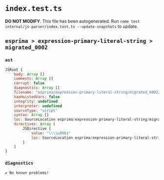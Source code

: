 # `index.test.ts`

**DO NOT MODIFY**. This file has been autogenerated. Run `rome test internal/js-parser/index.test.ts --update-snapshots` to update.

## `esprima > expression-primary-literal-string > migrated_0002`

### `ast`

```javascript
JSRoot {
	body: Array []
	comments: Array []
	corrupt: false
	diagnostics: Array []
	filename: "esprima/expression-primary-literal-string/migrated_0002/input.js"
	hasHoistedVars: false
	integrity: undefined
	interpreter: undefined
	sourceType: "script"
	syntax: Array []
	loc: SourceLocation esprima/expression-primary-literal-string/migrated_0002/input.js 1:0-2:0
	directives: Array [
		JSDirective {
			value: "\\\\u0061"
			loc: SourceLocation esprima/expression-primary-literal-string/migrated_0002/input.js 1:0-1:9
		}
	]
}
```

### `diagnostics`

```
✔ No known problems!

```
